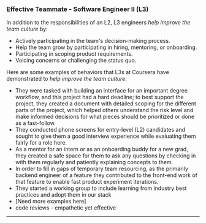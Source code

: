 ### Effective Teammate - Software Engineer II (L3)
In addition to the responsibilities of an L2, L3 engineers *help improve the team culture* by:
* Actively participating in the team's decision-making process.
* Help the team grow by participating in hiring, mentoring, or onboarding.
* Participating in scoping product requirements.
* Voicing concerns or challenging the status quo.

Here are some examples of behaviors that L3s at Coursera have demonstrated to *help improve the team culture*:
* They were tasked with building an interface for an important degree workflow, and this project had a hard deadline; to best support the project, they created a document with detailed scoping for the different parts of the project, which helped others understand the risk level and make informed decisions for what pieces should be prioritized or done as a fast-follow.
* They conducted phone screens for entry-level (L2) candidates and sought to give them a good interview experience while evaluating them fairly for a role here.
* As a mentor for an intern or as an onboarding buddy for a new grad, they created a safe space for them to ask any questions by checking in with them regularly and patiently explaining concepts to them.
* In order to fill in gaps of temporary team resourcing, as the primarily backend engineer of a feature they contributed to the front-end work of that feature to enable fast product experiment iterations.
* They started a working group to include learning from industry best practices and adopt them in our stack
* [Need more examples here]
* code reviews - empathetic yet effective
<hr>
